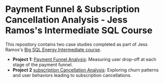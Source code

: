 # Payment Funnel & Subscription Cancellation Analysis - Jess Ramos's Intermediate SQL Course

This repository contains two case studies completed as part of Jess Ramos's [Big SQL Energy Intermediate course](https://bigdataenergycourses.com/p/bigsqlenergy).

- **Project 1:** [Payment Funnel Analysis](https://github.com/simonhanalytics/Payment-Funnel-Subscription-Cancellation-Analysis---Jess-Ramos-s-Intermediate-SQL-Course/blob/main/payment-funnel-analysis/README.md): Measuring user drop-off at each stage of the payment funnel.
- **Project 2** [subscription Cancellation Analysis](https://github.com/simonhanalytics/Payment-Funnel-Subscription-Cancellation-Analysis---Jess-Ramos-s-Intermediate-SQL-Course/blob/main/subscription-cancellation-analysis/README.md): Exploring churn patterns and user behaviors leading to subscription cancellations.

  
